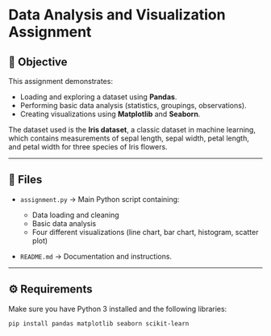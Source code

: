 # Data Analysis and Visualization Assignment

## 📌 Objective
This assignment demonstrates:
- Loading and exploring a dataset using **Pandas**.
- Performing basic data analysis (statistics, groupings, observations).
- Creating visualizations using **Matplotlib** and **Seaborn**.

The dataset used is the **Iris dataset**, a classic dataset in machine learning, which contains measurements of sepal length, sepal width, petal length, and petal width for three species of Iris flowers.

---

## 📂 Files
- `assignment.py` → Main Python script containing:
  - Data loading and cleaning
  - Basic data analysis
  - Four different visualizations (line chart, bar chart, histogram, scatter plot)

- `README.md` → Documentation and instructions.

---

## ⚙️ Requirements
Make sure you have Python 3 installed and the following libraries:
```bash
pip install pandas matplotlib seaborn scikit-learn
